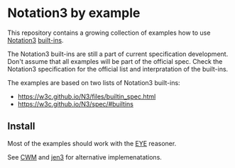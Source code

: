 # Notation3 by example

This repository contains a growing collection of examples how to use
[Notation3](https://w3c.github.io/N3/spec/) [built-ins](https://w3c.github.io/N3/files/builtin_spec.html).

The Notation3 built-ins are still a part of current specification development. Don't assume that all examples will be part of the official spec. Check the Notation3 specification for the official list and interpratation of the built-ins.

The examples are based on two lists of Notation3 built-ins:

- https://w3c.github.io/N3/files/builtin_spec.html
- https://w3c.github.io/N3/spec/#builtins

## Install

Most of the examples should work with the [EYE](https://github.com/josd/eye) reasoner.

See [CWM](https://github.com/sbp/cwm) and [jen3](https://github.com/william-vw/jen3) for alternative implemenatations.